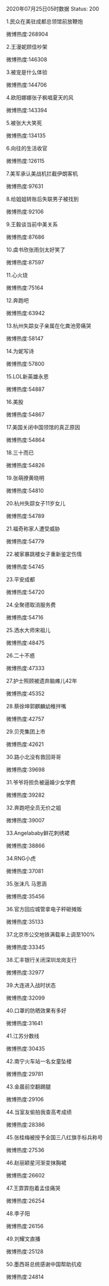 2020年07月25日05时数据
Status: 200

1.民众在美驻成都总领馆前放鞭炮

微博热度:268904

2.王漫妮顾佳吵架

微博热度:146308

3.被宠是什么体验

微博热度:144706

4.欧阳娜娜张子枫唱夏天的风

微博热度:143394

5.被张大大笑死

微博热度:134135

6.向往的生活收官

微博热度:126115

7.美军承认美战机拦截伊朗客机

微博热度:97631

8.给姐姐转账后失联男子被找到

微博热度:92106

9.王毅谈当前中美关系

微博热度:87686

10.虞书欣张雨剑太好笑了

微博热度:87597

11.心火烧

微博热度:75164

12.奔跑吧

微博热度:63942

13.杭州失踪女子亲属在化粪池旁痛哭

微博热度:58147

14.为妮写诗

微博热度:57800

15.LOL新英雄永恩

微博热度:54887

16.美股

微博热度:54867

17.美国关闭中国领馆的真正原因

微博热度:54864

18.三十而已

微博热度:54826

19.张萌撩黄晓明

微博热度:54810

20.杭州失踪女子11岁女儿

微博热度:54789

21.福奇称家人遭受威胁

微博热度:54779

22.被家暴跳楼女子重新鉴定伤情

微博热度:54745

23.平安成都

微博热度:54720

24.全聚德取消服务费

微博热度:54716

25.洒水大师宋祖儿

微博热度:48475

26.二十不惑

微博热度:47333

27.护士照顾被遗弃脑瘫儿42年

微博热度:45352

28.蔡徐坤郭麒麟幼稚拌嘴

微博热度:42757

29.贝壳集团上市

微博热度:42621

30.路小北没有救回哥哥

微博热度:39698

31.爷爷将担负被逼婚少女学费

微博热度:39282

32.奔跑吧全员无价之姐

微博热度:39007

33.Angelababy鲜花刺绣裙

微博热度:38866

34.RNG小虎

微博热度:37081

35.张沫凡 马思涵

微博热度:35456

36.官方回应城管拿电子秤砸摊贩

微博热度:35133

37.北京市公交地铁满载率上调至100%

微博热度:33345

38.汇丰银行关闭深圳龙岗支行

微博热度:32977

39.大连进入战时状态

微博热度:32099

40.口罩的防晒效果有多好

微博热度:31641

41.江苏分数线

微博热度:30435

42.南宁火车站一名女童坠楼

微博热度:29781

43.金晨前空翻踢腿

微博热度:29106

44.当室友偷拍我查高考成绩

微博热度:28386

45.张桂梅被授予全国三八红旗手标兵称号

微博热度:27536

46.赵丽颖星河渐变抹胸裙

微博热度:26602

47.王霏霏抱着孟佳痛哭

微博热度:26254

48.李子阳

微博热度:26156

49.刘耀文直播

微博热度:25128

50.墨西哥总统感谢中国帮助抗疫

微博热度:24814

